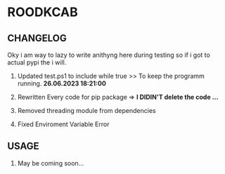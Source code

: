# ROODKCAB

## CHANGELOG

Oky i am way to lazy to write anithyng here during testing so if i got to actual pypi the i will.

1. Updated test.ps1 to include while true >> To keep the programm running. **26.06.2023 18:21:00**

2. Rewritten Every code for pip package => **I DIDIN'T delete the code ...**

3. Removed threading module from dependencies 

3. Fixed Enviroment Variable Error

## USAGE

1. May be coming soon...
